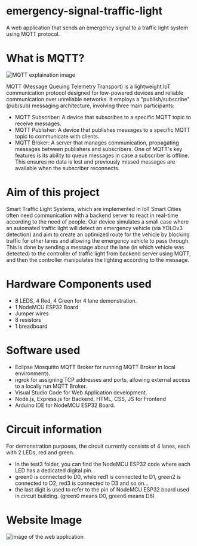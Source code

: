 # emergency-signal-traffic-light
A  web application that sends an emergency signal to a traffic light system using MQTT protocol.

# What is MQTT?
<img src="https://mqtt.org/assets/img/mqtt-publish-subscribe.png" alt="MQTT explaination image">

MQTT (Message Queuing Telemetry Transport) is a lightweight IoT communication protocol designed for low-powered devices and reliable communication over unreliable networks. It employs a "publish/subscribe" (pub/sub) messaging architecture, involving three main participants:
- MQTT Subscriber: A device that subscribes to a specific MQTT topic to receive messages.
- MQTT Publisher: A device that publishes messages to a specific MQTT topic to communicate with clients.
- MQTT Broker: A server that manages communication, propagating messages between publishers and subscribers.
One of MQTT's key features is its ability to queue messages in case a subscriber is offline. This ensures no data is lost and previously missed messages are available when the subscriber reconnects.

# Aim of this project
Smart Traffic Light Systems, which are implemented in IoT Smart Cities often need communication with a backend server to react in real-time according to the need of people. Our device simulates a small case where an automated traffic light will detect an emergency vehicle (via YOLOv3 detection) and aim to create an optimized route for the vehicle by blocking traffic for other lanes and allowing the emergency vehicle to pass through. This is done by sending a message about the lane (in which vehicle was detected) to the controller of traffic light from backend server using MQTT, and then the controller manipulates the lighting according to the message.

# Hardware Components used
- 8 LEDS, 4 Red, 4 Green for 4 lane demonstration.
- 1 NodeMCU ESP32 Board
- Jumper wires
- 8 resistors
- 1 breadboard

# Software used
- Eclipse Mosquitto MQTT Broker for running MQTT Broker in local environments.
- ngrok for assigning TCP addresses and ports, allowing external access to a locally run MQTT Broker.
- Visual Studio Code for Web Application development.
- Node.js, Express.js for Backend, HTML, CSS, JS for Frontend
- Arduino IDE for NodeMCU ESP32 Board.
  
# Circuit information
For demonstration purposes, the circuit currently consists of 4 lanes, each with 2 LEDs, red and green.
- In the test3 folder, you can find the NodeMCU ESP32 code where each LED has a dedicated digital pin.
- green0 is connected to D0, while red1 is connected to D1, green2 is connected to D2, red3 is connected to D3 and so on...
- the last digit is used to refer to the pin of NodeMCU ESP32 board used in circuit building. (green0 means D0, green6 means D6)

# Website Image
<img src="https://github.com/quick-fox-03/emergency-signal-traffic-light/blob/main/public/traffic%20site.jpg?raw=true" alt="image of the web application">
